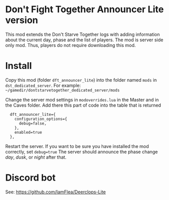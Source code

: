 # Don't Fight Together Announcer Lite version
This mod extends the Don't Starve Together logs with adding information about the current day, phase and the list of players. 
The mod is server side only mod. 
Thus, players do not require downloading this mod.

# Install 
Copy this mod (folder `dft_announcer_lite`) into the folder named `mods` in `dst_dedicated_server`.
For example: `~/gamedir/dontstarvetogether_dedicated_server/mods` 

Change the server mod settings in `modoverrides.lua` in the Master and in the Caves folder. 
Add there this part of code into the table that is returned
```
  dft_announcer_lite={
    configuration_options={
      debug=false,
    },
    enabled=true
  },
```
Restart the server.
If you want to be sure you have installed the mod correctly, set `debug=true` The server should announce the phase change *day*, *dusk*, or *night* after that. 

# Discord bot
See: https://github.com/IamFlea/Deerclops-Lite
